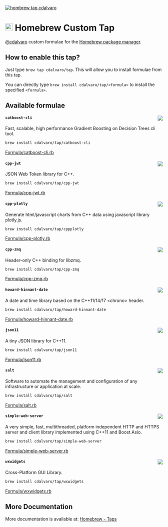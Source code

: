 [![hombrew tap cdalvaro][homebrew_tap_badge]][homebrew_tap_url]

# <img src="https://simpleicons.org/icons/homebrew.svg" height=24pt> Homebrew Custom Tap

[@cdalvaro](https://github.com/cdalvaro) custom formulae for the [Homebrew package manager](https://brew.sh).

## How to enable this tap?

Just type `brew tap cdalvaro/tap`. This will allow you to install formulae from this tap.

You can directly type `brew install cdalvaro/tap/<formula>` to install the specified `<formula>`.

## Available formulae

#### `catboost-cli`<a href="https://github.com/catboost/catboost"><img src="https://img.shields.io/badge/catboost-catboost-grey?logo=github&color=181717" align="right"/></a>

Fast, scalable, high performance Gradient Boosting on Decision Trees cli tool.

```sh
brew install cdalvaro/tap/catboost-cli
```

[Formula/catboost-cli.rb](Formula/catboost-cli.rb)

#### `cpp-jwt`<a href="https://github.com/arun11299/cpp-jwt"><img src="https://img.shields.io/badge/arun11299-cpp--jwt-grey?logo=github&color=181717" align="right"/></a>

JSON Web Token library for C++.

```sh
brew install cdalvaro/tap/cpp-jwt
```

[Formula/cpp-jwt.rb](Formula/cpp-jwt.rb)

#### `cpp-plotly`<a href="https://github.com/pablrod/cppplotly"><img src="https://img.shields.io/badge/pablrod-cppplotly-grey?logo=github&color=181717" align="right"/></a>

Generate html/javascript charts from C++ data using javascript library plotly.js.

```sh
brew install cdalvaro/tap/cppplotly
```

[Formula/cpp-plotly.rb](Formula/cpp-plotly.rb)

#### `cpp-zmq`<a href="https://github.com/zeromq/cppzmq"><img src="https://img.shields.io/badge/zeromq-cppzmq-grey?logo=github&color=181717" align="right"/></a>

Header-only C++ binding for libzmq.

```sh
brew install cdalvaro/tap/cpp-zmq
```

[Formula/cpp-zmq.rb](Formula/cpp-zmq.rb)

#### `howard-hinnant-date`<a href="https://github.com/HowardHinnant/date"><img src="https://img.shields.io/badge/HowardHinnant-date-grey?logo=github&color=181717" align="right"/></a>

A date and time library based on the C++11/14/17 \<chrono\> header.

```sh
brew install cdalvaro/tap/howard-hinnant-date
```

[Formula/howard-hinnant-date.rb](Formula/howard-hinnant-date.rb)

#### `json11`<a href="https://github.com/dropbox/json11"><img src="https://img.shields.io/badge/dropbox-json11-grey?logo=github&color=181717" align="right"/></a>

A tiny JSON library for C++11.

```sh
brew install cdalvaro/tap/json11
```

[Formula/json11.rb](Formula/json11.rb)

#### `salt`<a href="https://github.com/saltstack/salt"><img src="https://img.shields.io/badge/saltstack-salt-grey?logo=github&color=181717" align="right"/></a>

Software to automate the management and configuration of any infrastructure or application at scale.

```sh
brew install cdalvaro/tap/salt
```

[Formula/salt.rb](Formula/salt.rb)

#### `simple-web-server`<a href="https://gitlab.com/eidheim/Simple-Web-Server"><img src="https://img.shields.io/badge/eidheim-Simple--Web--Server-grey?logo=gitlab&color=FC6D26" align="right"/></a>

A very simple, fast, multithreaded, platform independent HTTP and HTTPS server and client library implemented using C++11 and Boost.Asio.

```sh
brew install cdalvaro/tap/simple-web-server
```

[Formula/simple-web-server.rb](Formula/simple-web-server.rb)

#### `wxwidgets`<a href="https://github.com/wxWidgets/wxWidgets"><img src="https://img.shields.io/badge/wxWidgets-wxWidgets-grey?logo=github&color=181717" align="right"/></a>


Cross-Platform GUI Library.

```sh
brew install cdalvaro/tap/wxwidgets
```

[Formula/wxwidgets.rb](Formula/wxwidgets.rb)

## More Documentation

More documentation is available at: [Homebrew - Taps](https://docs.brew.sh/Taps)

[homebrew_tap_badge]: https://img.shields.io/badge/brew%20tap-cdalvaro/tap-orange?style=flat-square&logo=Homebrew&color=FBB040
[homebrew_tap_url]: https://github.com/cdalvaro/homebrew-tap
